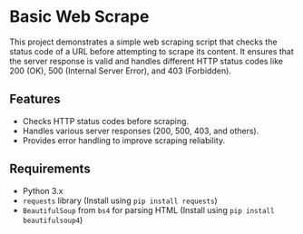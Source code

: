 # Basic Web Scrape

This project demonstrates a simple web scraping script that checks the status code of a URL before attempting to scrape its content. It ensures that the server response is valid and handles different HTTP status codes like 200 (OK), 500 (Internal Server Error), and 403 (Forbidden).

## Features
- Checks HTTP status codes before scraping.
- Handles various server responses (200, 500, 403, and others).
- Provides error handling to improve scraping reliability.

## Requirements
- Python 3.x
- `requests` library (Install using `pip install requests`)
- `BeautifulSoup` from `bs4` for parsing HTML (Install using `pip install beautifulsoup4`)
